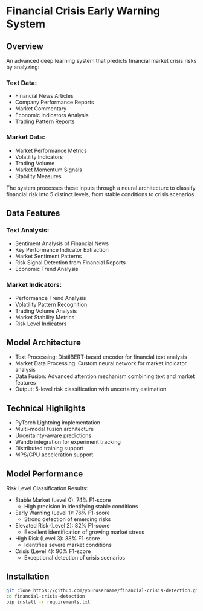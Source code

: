 # Financial Crisis Early Warning System

## Overview
An advanced deep learning system that predicts financial market crisis risks by analyzing:

### Text Data:
- Financial News Articles
- Company Performance Reports
- Market Commentary
- Economic Indicators Analysis
- Trading Pattern Reports

### Market Data:
- Market Performance Metrics
- Volatility Indicators
- Trading Volume
- Market Momentum Signals
- Stability Measures

The system processes these inputs through a neural architecture to classify financial risk into 5 distinct levels, from stable conditions to crisis scenarios.

## Data Features
### Text Analysis:
- Sentiment Analysis of Financial News
- Key Performance Indicator Extraction
- Market Sentiment Patterns
- Risk Signal Detection from Financial Reports
- Economic Trend Analysis

### Market Indicators:
- Performance Trend Analysis
- Volatility Pattern Recognition
- Trading Volume Analysis
- Market Stability Metrics
- Risk Level Indicators

## Model Architecture
- Text Processing: DistilBERT-based encoder for financial text analysis
- Market Data Processing: Custom neural network for market indicator analysis
- Data Fusion: Advanced attention mechanism combining text and market features
- Output: 5-level risk classification with uncertainty estimation

## Technical Highlights
- PyTorch Lightning implementation
- Multi-modal fusion architecture
- Uncertainty-aware predictions
- Wandb integration for experiment tracking
- Distributed training support
- MPS/GPU acceleration support

## Model Performance
Risk Level Classification Results:
- Stable Market (Level 0): 74% F1-score
  * High precision in identifying stable conditions
- Early Warning (Level 1): 76% F1-score
  * Strong detection of emerging risks
- Elevated Risk (Level 2): 82% F1-score
  * Excellent identification of growing market stress
- High Risk (Level 3): 38% F1-score
  * Identifies severe market conditions
- Crisis (Level 4): 90% F1-score
  * Exceptional detection of crisis scenarios

## Installation
```bash
git clone https://github.com/yourusername/financial-crisis-detection.git
cd financial-crisis-detection
pip install -r requirements.txt
